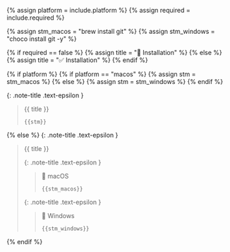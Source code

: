 <!-- LOCATION -->
<!-- _includes/docs/env/git/ -->

<!-- INCLUDE -->
<!-- docs/env/git/installation.md -->

<!-- VARIABLE -->
<!-- platform: [macos, windows], default to ALL -->
<!-- required: [true, false], default to true -->

{% assign platform = include.platform %}
{% assign required = include.required %}

{% assign stm_macos =  "brew install git" %}
{% assign stm_windows =  "choco install git -y" %}

<!-- Set title -->
{% if required == false %}
    {% assign title = "🔲 Installation" %}
{% else %}
    {% assign title = "✅ Installation" %}
{% endif %}

<!-- macOS & Windows -->
{% if platform %}
    {% if platform == "macos" %}
        {% assign stm =  stm_macos %}
    {% else %}
        {% assign stm =  stm_windows %}
    {% endif %}

{: .note-title .text-epsilon }
> {{ title }}
>
> ```shell
> {{stm}}
> ```

<!-- ALL -->
{% else %}
{: .note-title .text-epsilon }
> {{ title }}
>
> {: .note-title .text-epsilon }
>> 🔘 macOS
>> 
>> ```shell
>> {{stm_macos}}
>> ```
>
> {: .note-title .text-epsilon }
>> 🔘 Windows
>> 
>> ```shell
>> {{stm_windows}}
>> ```
{% endif %}
